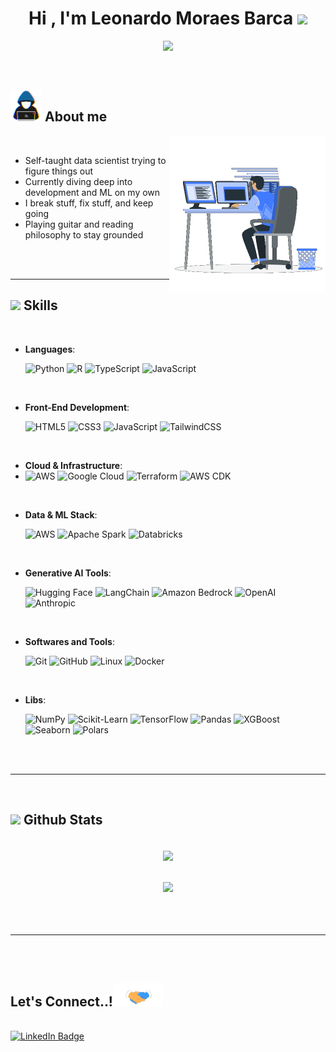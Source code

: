 
<h1 align="center"><b>Hi , I'm Leonardo Moraes Barca </b><img src="https://media.giphy.com/media/hvRJCLFzcasrR4ia7z/giphy.gif" width="35"></h1>
<!--  -->
<p align="center">
  <a href="https://github.com/DenverCoder1/readme-typing-svg">
  <img src="https://readme-typing-svg.herokuapp.com?font=Time+New+Roman&color=00FFFF&size=25&center=true&vCenter=true&width=600&height=100&lines=Hello,+World!+🌎;Data+Scientist+%7C+ML+Engineer+;Cloud+Specialist+%7C+AWS+Partner;Machine+Learning+and+AI+Enthusiast;Always+learning+something+new+🚀;Lover+of+truth+and+discipline+🧠❤️">
</a>
</p>


<br>

	
## <picture><img src = "https://github.com/0xAbdulKhalid/0xAbdulKhalid/raw/main/assets/mdImages/about_me.gif" width = 50px></picture> **About me**

<picture> <img align="right" src="https://github.com/0xAbdulKhalid/0xAbdulKhalid/raw/main/assets/mdImages/Right_Side.gif" width = 250px></picture>

<br>

- Self-taught data scientist trying to figure things out  
- Currently diving deep into development and ML on my own  
- I break stuff, fix stuff, and keep going  
- Playing guitar and reading philosophy to stay grounded  

<br><br>

---

## <img src="https://media2.giphy.com/media/QssGEmpkyEOhBCb7e1/giphy.gif?cid=ecf05e47a0n3gi1bfqntqmob8g9aid1oyj2wr3ds3mg700bl&rid=giphy.gif" width ="25"><b> Skills</b>
<br>

<p align="center">

- **Languages**:
    
  ![Python](https://img.shields.io/badge/Python-3776AB?style=for-the-badge&logo=python&logoColor=white)
  ![R](https://img.shields.io/badge/R-276DC3?style=for-the-badge&logo=r&logoColor=white)
  ![TypeScript](https://img.shields.io/badge/TypeScript-3178C6?style=for-the-badge&logo=typescript&logoColor=white)
  ![JavaScript](https://img.shields.io/badge/JavaScript-F7DF1E?style=for-the-badge&logo=javascript&logoColor=black)

<br>   
    
- **Front-End Development**:

  ![HTML5](https://img.shields.io/badge/HTML5%20-%23E34F26.svg?style=for-the-badge&logo=html5&logoColor=white)
  ![CSS3](https://img.shields.io/badge/CSS%20-%231572B6.svg?style=for-the-badge&logo=css3&logoColor=white)
  ![JavaScript](https://img.shields.io/badge/JavaScript%20-%23F7DF1E.svg?style=for-the-badge&logo=javascript&logoColor=black)
  ![TailwindCSS](https://img.shields.io/badge/Tailwind_CSS-38B2AC?style=for-the-badge&logo=tailwind-css&logoColor=white)

<br>

- **Cloud & Infrastructure**:
- 
  ![AWS](https://img.shields.io/badge/AWS-232F3E?style=for-the-badge&logo=amazon-aws&logoColor=white)
  ![Google Cloud](https://img.shields.io/badge/Google_Cloud-4285F4?style=for-the-badge&logo=googlecloud&logoColor=white)
  ![Terraform](https://img.shields.io/badge/Terraform-623CE4?style=for-the-badge&logo=terraform&logoColor=white)
  ![AWS CDK](https://img.shields.io/badge/AWS_CDK-232F3E?style=for-the-badge&logo=amazonaws&logoColor=white)

<br>

- **Data & ML Stack**:

  ![AWS](https://img.shields.io/badge/AWS-232F3E?style=for-the-badge&logo=amazon-aws&logoColor=white)
  ![Apache Spark](https://img.shields.io/badge/Apache_Spark-E25A1C?style=for-the-badge&logo=apachespark&logoColor=white)
  ![Databricks](https://img.shields.io/badge/Databricks-F80018?style=for-the-badge&logo=databricks&logoColor=white)

<br>

- **Generative AI Tools**:

  ![Hugging Face](https://img.shields.io/badge/Hugging%20Face-FFD21F?style=for-the-badge&logo=huggingface&logoColor=black)
  ![LangChain](https://img.shields.io/badge/LangChain-000000?style=for-the-badge&logo=langchain&logoColor=white)
  ![Amazon Bedrock](https://img.shields.io/badge/Amazon_Bedrock-232F3E?style=for-the-badge&logo=amazonaws&logoColor=white)
  ![OpenAI](https://img.shields.io/badge/OpenAI-412991?style=for-the-badge&logo=openai&logoColor=white)
  ![Anthropic](https://img.shields.io/badge/Anthropic-000000?style=for-the-badge&logo=anthropic&logoColor=white)

<br>

- **Softwares and Tools**:

  ![Git](https://img.shields.io/badge/git-%23F05033.svg?style=for-the-badge&logo=git&logoColor=white)
  ![GitHub](https://img.shields.io/badge/github-%23121011.svg?style=for-the-badge&logo=github&logoColor=white)
  ![Linux](https://img.shields.io/badge/Linux-FCC624?style=for-the-badge&logo=linux&logoColor=black)
  ![Docker](https://img.shields.io/badge/Docker-2496ED?style=for-the-badge&logo=docker&logoColor=white)

<br>

- **Libs**:

  ![NumPy](https://img.shields.io/badge/NumPy-013243?style=for-the-badge&logo=numpy&logoColor=white)
  ![Scikit-Learn](https://img.shields.io/badge/Scikit--Learn-F7931E?style=for-the-badge&logo=scikit-learn&logoColor=white) 
  ![TensorFlow](https://img.shields.io/badge/TensorFlow-FF6F00?style=for-the-badge&logo=tensorflow&logoColor=white)
  ![Pandas](https://img.shields.io/badge/Pandas-150458?style=for-the-badge&logo=pandas&logoColor=white)
  ![XGBoost](https://img.shields.io/badge/XGBoost-007ACC?style=for-the-badge&logo=github&logoColor=white)
  ![Seaborn](https://img.shields.io/badge/Seaborn-9BA1C6?style=for-the-badge&logo=python&logoColor=white)
  ![Polars](https://img.shields.io/badge/Polars-3178C6?style=for-the-badge&logo=polars&logoColor=white)


</p>

<br>
<br>

-----

<br>


## <img src="https://media.giphy.com/media/iY8CRBdQXODJSCERIr/giphy.gif" width="35"><b> Github Stats </b>
<br>

<div align="center">
  <a href="https://github.com/LeonardoMBarca">
    <img align="center" src="https://github-profile-summary-cards.vercel.app/api/cards/profile-details?username=LeonardoMBarca&theme=tokyonight" />
  </a>
  <br/>
  <br/>
  <br/>
  <img src="https://github-readme-stats.vercel.app/api/top-langs/?username=LeonardoMBarca&layout=compact&theme=tokyonight&hide_border=true" />
</div>

<br>
<br>
<br>

-----

<br>
<br>

## <b> Let's Connect..!</b><img src="https://github.com/0xAbdulKhalid/0xAbdulKhalid/raw/main/assets/mdImages/handshake.gif" width ="80">
<br>

<a href="https://www.linkedin.com/in/leonardo-barca-406813282/" target="_blank">
  <img src="https://img.shields.io/badge/LinkedIn-Leonardo%20Moraes%20Barca-0A66C2?style=for-the-badge&logo=linkedin&logoColor=white" alt="LinkedIn Badge" />
</a>
<br>
	
</ul>
</div>
